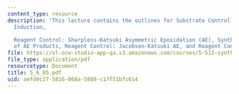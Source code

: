 ```yaml
---
content_type: resource
description: 'This lecture contains the outlines for Substrate Control: 1,2-Asymmetric
  Induction,

  Reagent Control: Sharpless-Katsuki Asymmetric Epoxidation (AE), Synthetic Elaboration
  of AE Products, Reagent Control: Jacobsen-Katsuki AE, and Reagent Control: Shi AE.'
file: https://ol-ocw-studio-app-qa.s3.amazonaws.com/courses/5-512-synthetic-organic-chemistry-ii-spring-2005/aefd0c275816068a5889c17f51bfc614_5_6_05.pdf
file_type: application/pdf
resourcetype: Document
title: 5_6_05.pdf
uid: aefd0c27-5816-068a-5889-c17f51bfc614
---
```

